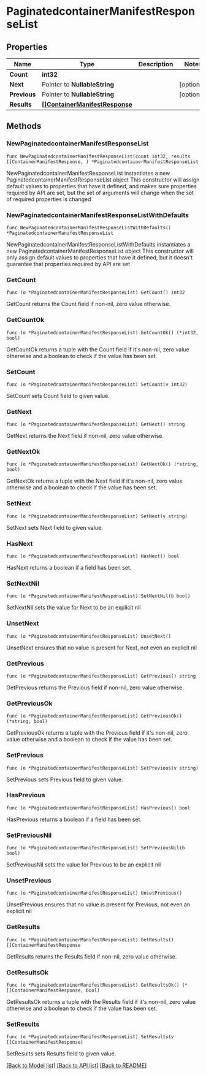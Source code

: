 # PaginatedcontainerManifestResponseList

## Properties

Name | Type | Description | Notes
------------ | ------------- | ------------- | -------------
**Count** | **int32** |  | 
**Next** | Pointer to **NullableString** |  | [optional] 
**Previous** | Pointer to **NullableString** |  | [optional] 
**Results** | [**[]ContainerManifestResponse**](ContainerManifestResponse.md) |  | 

## Methods

### NewPaginatedcontainerManifestResponseList

`func NewPaginatedcontainerManifestResponseList(count int32, results []ContainerManifestResponse, ) *PaginatedcontainerManifestResponseList`

NewPaginatedcontainerManifestResponseList instantiates a new PaginatedcontainerManifestResponseList object
This constructor will assign default values to properties that have it defined,
and makes sure properties required by API are set, but the set of arguments
will change when the set of required properties is changed

### NewPaginatedcontainerManifestResponseListWithDefaults

`func NewPaginatedcontainerManifestResponseListWithDefaults() *PaginatedcontainerManifestResponseList`

NewPaginatedcontainerManifestResponseListWithDefaults instantiates a new PaginatedcontainerManifestResponseList object
This constructor will only assign default values to properties that have it defined,
but it doesn't guarantee that properties required by API are set

### GetCount

`func (o *PaginatedcontainerManifestResponseList) GetCount() int32`

GetCount returns the Count field if non-nil, zero value otherwise.

### GetCountOk

`func (o *PaginatedcontainerManifestResponseList) GetCountOk() (*int32, bool)`

GetCountOk returns a tuple with the Count field if it's non-nil, zero value otherwise
and a boolean to check if the value has been set.

### SetCount

`func (o *PaginatedcontainerManifestResponseList) SetCount(v int32)`

SetCount sets Count field to given value.


### GetNext

`func (o *PaginatedcontainerManifestResponseList) GetNext() string`

GetNext returns the Next field if non-nil, zero value otherwise.

### GetNextOk

`func (o *PaginatedcontainerManifestResponseList) GetNextOk() (*string, bool)`

GetNextOk returns a tuple with the Next field if it's non-nil, zero value otherwise
and a boolean to check if the value has been set.

### SetNext

`func (o *PaginatedcontainerManifestResponseList) SetNext(v string)`

SetNext sets Next field to given value.

### HasNext

`func (o *PaginatedcontainerManifestResponseList) HasNext() bool`

HasNext returns a boolean if a field has been set.

### SetNextNil

`func (o *PaginatedcontainerManifestResponseList) SetNextNil(b bool)`

 SetNextNil sets the value for Next to be an explicit nil

### UnsetNext
`func (o *PaginatedcontainerManifestResponseList) UnsetNext()`

UnsetNext ensures that no value is present for Next, not even an explicit nil
### GetPrevious

`func (o *PaginatedcontainerManifestResponseList) GetPrevious() string`

GetPrevious returns the Previous field if non-nil, zero value otherwise.

### GetPreviousOk

`func (o *PaginatedcontainerManifestResponseList) GetPreviousOk() (*string, bool)`

GetPreviousOk returns a tuple with the Previous field if it's non-nil, zero value otherwise
and a boolean to check if the value has been set.

### SetPrevious

`func (o *PaginatedcontainerManifestResponseList) SetPrevious(v string)`

SetPrevious sets Previous field to given value.

### HasPrevious

`func (o *PaginatedcontainerManifestResponseList) HasPrevious() bool`

HasPrevious returns a boolean if a field has been set.

### SetPreviousNil

`func (o *PaginatedcontainerManifestResponseList) SetPreviousNil(b bool)`

 SetPreviousNil sets the value for Previous to be an explicit nil

### UnsetPrevious
`func (o *PaginatedcontainerManifestResponseList) UnsetPrevious()`

UnsetPrevious ensures that no value is present for Previous, not even an explicit nil
### GetResults

`func (o *PaginatedcontainerManifestResponseList) GetResults() []ContainerManifestResponse`

GetResults returns the Results field if non-nil, zero value otherwise.

### GetResultsOk

`func (o *PaginatedcontainerManifestResponseList) GetResultsOk() (*[]ContainerManifestResponse, bool)`

GetResultsOk returns a tuple with the Results field if it's non-nil, zero value otherwise
and a boolean to check if the value has been set.

### SetResults

`func (o *PaginatedcontainerManifestResponseList) SetResults(v []ContainerManifestResponse)`

SetResults sets Results field to given value.



[[Back to Model list]](../README.md#documentation-for-models) [[Back to API list]](../README.md#documentation-for-api-endpoints) [[Back to README]](../README.md)


